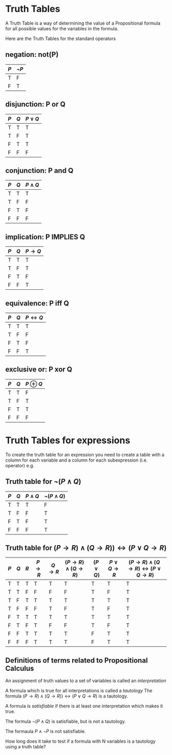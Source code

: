 # Truth Tables

A Truth Table is a way of determining the value of a Propositional formula
for all possible values for the variables in the formula. 

Here are the Truth Tables for the standard operators

## negation: not(P)

| $P$ | $\neg P$ |
| --- | --- |
| T | F |
| F | T |

## disjunction: P or Q

| $P$ | $Q$ | $P\vee Q$ |
| --- | --- | --- |
| T | T | T |
| T | F | T |
| F | T | T |
| F | F | F |

## conjunction: P and Q

| $P$ | $Q$ | $P\wedge Q$ |
| --- | --- | --- |
| T | T | T |
| T | F | F |
| F | T | F |
| F | F | F |

## implication: P IMPLIES Q

| $P$ | $Q$ | $P\rightarrow Q$ |
| --- | --- | --- |
| T | T | T |
| T | F | T |
| F | T | F |
| F | F | T |

## equivalence: P iff Q

| $P$ | $Q$ | $P\leftrightarrow Q$ |
| --- | --- | --- |
| T | T | T |
| T | F | F |
| F | T | F |
| F | F | T |

## exclusive or: P xor Q

| $P$ | $Q$ | $P \oplus Q$ |
| --- | --- | --- |
| T | T | F |
| T | F | T |
| F | T | T |
| F | F | F |

# Truth Tables for expressions
To create the truth table for an expression you need to create a table 
with a column for each variable and a column for each subexpression (i.e. operator)
e.g.

## Truth table for $\neg (P \wedge Q)$

| $P$ | $Q$ |  $P \wedge Q$ | $\neg (P \wedge Q)$  |
| --- | --- | --- | --- |
| T | T | T | F |
| T | F | F | T |
| F | T | F | T |
| F | F | F | T |


## Truth table for $(P \rightarrow R) \wedge(Q\rightarrow R)) \leftrightarrow (P\vee Q \rightarrow R)$

| $P$ | $Q$ | $R$ |  $P \rightarrow R$ | $Q \rightarrow R$  | $(P \rightarrow R) \wedge (Q \rightarrow R)$ | $(P \vee Q)$ | $P \vee Q \rightarrow R$ |      $(P \rightarrow R) \wedge (Q \rightarrow R)  \leftrightarrow (P \vee Q \rightarrow R)$
| --- | --- | --- | --- | --- | --- | --- | --- | --- |
| T   | T   | T   | T   | T   | T   | T   | T   | T   |
| T   | T   | F   | F   | F   | F   | T   | F   | T   |
| T   | F   | T   | T   | T   | T   | T   | T   | T   |
| T   | F   | F   | F   | T   | F   | T   | F   | T   |
| F   | T   | T   | T   | T   | T   | T   | T   | T   |
| F   | T   | F   | T   | F   | F   | T   | F   | T   |
| F   | F   | T   | T   | T   | T   | F   | T   | T   |
| F   | F   | F   | T   | T   | T   | F   | T   | T   |


## Definitions of terms related to Propositional Calculus
An assignment of truth values to a set of variables is called an _interpretation_

A formula which is true for all interpretations is called a _tautology_
The formula  $(P \rightarrow R) \wedge(Q\rightarrow R)) \leftrightarrow (P\vee Q \rightarrow R)$ is a tautology.

A formula is _satisfiable_ if there is at least one interpretation which makes it true.

The formula  $\neg (P \wedge Q)$ is satisfiable, but is not a tautology.

The formaula $P \wedge \neg P$ is not satisfiable.

How long does it take to test if a formula with N variables is a tautology using a truth table?


